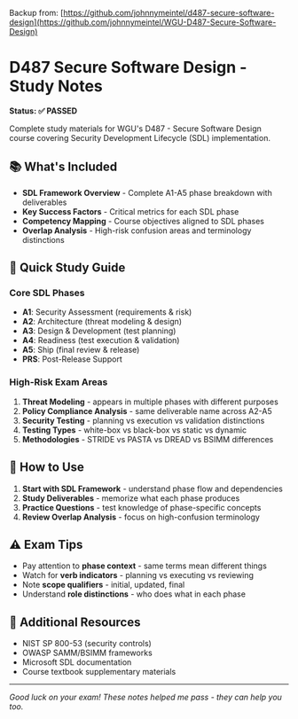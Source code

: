 Backup from: [https://github.com/johnnymeintel/d487-secure-software-design](https://github.com/johnnymeintel/WGU-D487-Secure-Software-Design)

# D487 Secure Software Design - Study Notes

**Status: ✅ PASSED**

Complete study materials for WGU's D487 - Secure Software Design course covering Security Development Lifecycle (SDL) implementation.

## 📚 What's Included

- **SDL Framework Overview** - Complete A1-A5 phase breakdown with deliverables
- **Key Success Factors** - Critical metrics for each SDL phase
- **Competency Mapping** - Course objectives aligned to SDL phases
- **Overlap Analysis** - High-risk confusion areas and terminology distinctions

## 🎯 Quick Study Guide

### Core SDL Phases
- **A1**: Security Assessment (requirements & risk)
- **A2**: Architecture (threat modeling & design)
- **A3**: Design & Development (test planning)
- **A4**: Readiness (test execution & validation)
- **A5**: Ship (final review & release)
- **PRS**: Post-Release Support

### High-Risk Exam Areas
1. **Threat Modeling** - appears in multiple phases with different purposes
2. **Policy Compliance Analysis** - same deliverable name across A2-A5
3. **Security Testing** - planning vs execution vs validation distinctions
4. **Testing Types** - white-box vs black-box vs static vs dynamic
5. **Methodologies** - STRIDE vs PASTA vs DREAD vs BSIMM differences

## 🚀 How to Use

1. **Start with SDL Framework** - understand phase flow and dependencies
2. **Study Deliverables** - memorize what each phase produces
3. **Practice Questions** - test knowledge of phase-specific concepts
4. **Review Overlap Analysis** - focus on high-confusion terminology

## ⚠️ Exam Tips

- Pay attention to **phase context** - same terms mean different things
- Watch for **verb indicators** - planning vs executing vs reviewing
- Note **scope qualifiers** - initial, updated, final
- Understand **role distinctions** - who does what in each phase

## 📖 Additional Resources

- NIST SP 800-53 (security controls)
- OWASP SAMM/BSIMM frameworks
- Microsoft SDL documentation
- Course textbook supplementary materials

---

*Good luck on your exam! These notes helped me pass - they can help you too.*
